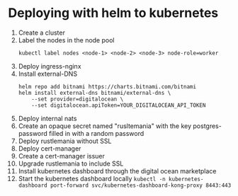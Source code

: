 # Deploying with helm to kubernetes

1. Create a cluster
1. Label the nodes in the node pool
    ```
    kubectl label nodes <node-1> <node-2> <node-3> node-role=worker
    ```
1. Deploy ingress-nginx
1. Install external-DNS
    ```
    helm repo add bitnami https://charts.bitnami.com/bitnami
    helm install external-dns bitnami/external-dns \
        --set provider=digitalocean \
        --set digitalocean.apiToken=YOUR_DIGITALOCEAN_API_TOKEN
    ```
1. Deploy internal nats
1. Create an opaque secret named "rusltemania" with the key postgres-password filled in with a random password
1. Deploy rustlemania without SSL
1. Deploy cert-manager
1. Create a cert-manager issuer
1. Upgrade rustlemania to include SSL
1. Install kubernetes dashboard through the digital ocean marketplace 
1. Start the kubernetes dashboard locally 
```kubectl -n kubernetes-dashboard port-forward svc/kubernetes-dashboard-kong-proxy 8443:443```
